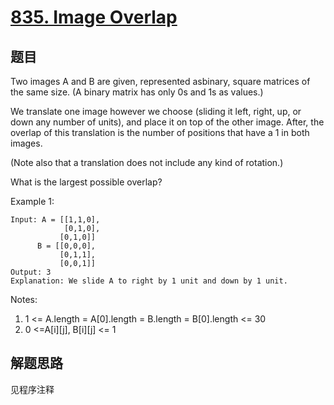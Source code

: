 # [835. Image Overlap](https://leetcode.com/problems/image-overlap/)

## 题目

Two images A and B are given, represented asbinary, square matrices of the same size. (A binary matrix has only 0s and 1s as values.)

We translate one image however we choose (sliding it left, right, up, or down any number of units), and place it on top of the other image. After, the overlap of this translation is the number of positions that have a 1 in both images.

(Note also that a translation does not include any kind of rotation.)

What is the largest possible overlap?

Example 1:

```text
Input: A = [[1,1,0],
            [0,1,0],
           [0,1,0]]
      B = [[0,0,0],
           [0,1,1],
           [0,0,1]]
Output: 3
Explanation: We slide A to right by 1 unit and down by 1 unit.
```

Notes:

1. 1 <= A.length = A[0].length = B.length = B[0].length <= 30
1. 0 <=A[i][j], B[i][j] <= 1

## 解题思路

见程序注释
